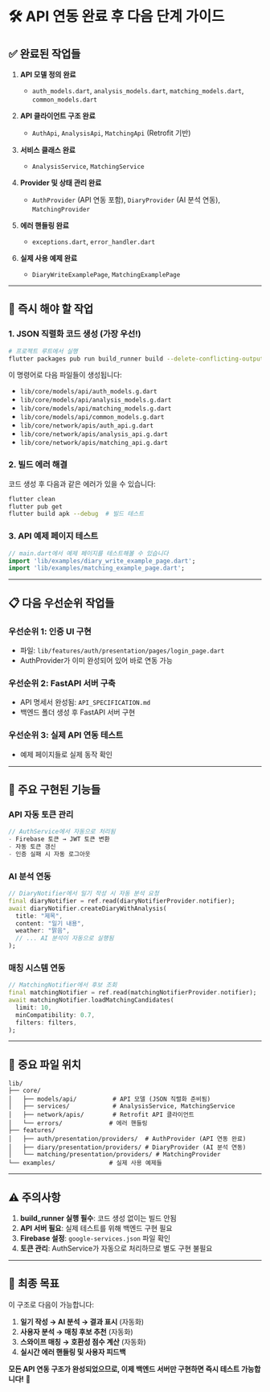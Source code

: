 # 🛠️ API 연동 완료 후 다음 단계 가이드

## ✅ 완료된 작업들

1. **API 모델 정의 완료** 
   - `auth_models.dart`, `analysis_models.dart`, `matching_models.dart`, `common_models.dart`

2. **API 클라이언트 구조 완료**
   - `AuthApi`, `AnalysisApi`, `MatchingApi` (Retrofit 기반)

3. **서비스 클래스 완료**
   - `AnalysisService`, `MatchingService`

4. **Provider 및 상태 관리 완료**
   - `AuthProvider` (API 연동 포함), `DiaryProvider` (AI 분석 연동), `MatchingProvider`

5. **에러 핸들링 완료**
   - `exceptions.dart`, `error_handler.dart`

6. **실제 사용 예제 완료**
   - `DiaryWriteExamplePage`, `MatchingExamplePage`

---

## 🚀 즉시 해야 할 작업

### 1. JSON 직렬화 코드 생성 (가장 우선!)

```bash
# 프로젝트 루트에서 실행
flutter packages pub run build_runner build --delete-conflicting-outputs
```

이 명령어로 다음 파일들이 생성됩니다:
- `lib/core/models/api/auth_models.g.dart`
- `lib/core/models/api/analysis_models.g.dart`
- `lib/core/models/api/matching_models.g.dart`
- `lib/core/models/api/common_models.g.dart`
- `lib/core/network/apis/auth_api.g.dart`
- `lib/core/network/apis/analysis_api.g.dart`
- `lib/core/network/apis/matching_api.g.dart`

### 2. 빌드 에러 해결

코드 생성 후 다음과 같은 에러가 있을 수 있습니다:
```bash
flutter clean
flutter pub get
flutter build apk --debug  # 빌드 테스트
```

### 3. API 예제 페이지 테스트

```dart
// main.dart에서 예제 페이지를 테스트해볼 수 있습니다
import 'lib/examples/diary_write_example_page.dart';
import 'lib/examples/matching_example_page.dart';
```

---

## 📋 다음 우선순위 작업들

### 우선순위 1: 인증 UI 구현
- 파일: `lib/features/auth/presentation/pages/login_page.dart`
- AuthProvider가 이미 완성되어 있어 바로 연동 가능

### 우선순위 2: FastAPI 서버 구축
- API 명세서 완성됨: `API_SPECIFICATION.md`
- 백엔드 폴더 생성 후 FastAPI 서버 구현

### 우선순위 3: 실제 API 연동 테스트
- 예제 페이지들로 실제 동작 확인

---

## 🔧 주요 구현된 기능들

### API 자동 토큰 관리
```dart
// AuthService에서 자동으로 처리됨
- Firebase 토큰 → JWT 토큰 변환
- 자동 토큰 갱신
- 인증 실패 시 자동 로그아웃
```

### AI 분석 연동
```dart
// DiaryNotifier에서 일기 작성 시 자동 분석 요청
final diaryNotifier = ref.read(diaryNotifierProvider.notifier);
await diaryNotifier.createDiaryWithAnalysis(
  title: "제목",
  content: "일기 내용",
  weather: "맑음",
  // ... AI 분석이 자동으로 실행됨
);
```

### 매칭 시스템 연동
```dart
// MatchingNotifier에서 후보 조회
final matchingNotifier = ref.read(matchingNotifierProvider.notifier);
await matchingNotifier.loadMatchingCandidates(
  limit: 10,
  minCompatibility: 0.7,
  filters: filters,
);
```

---

## 📁 중요 파일 위치

```
lib/
├── core/
│   ├── models/api/          # API 모델 (JSON 직렬화 준비됨)
│   ├── services/            # AnalysisService, MatchingService
│   ├── network/apis/        # Retrofit API 클라이언트
│   └── errors/             # 에러 핸들링
├── features/
│   ├── auth/presentation/providers/  # AuthProvider (API 연동 완료)
│   ├── diary/presentation/providers/ # DiaryProvider (AI 분석 연동)
│   └── matching/presentation/providers/ # MatchingProvider
└── examples/               # 실제 사용 예제들
```

---

## ⚠️ 주의사항

1. **build_runner 실행 필수**: 코드 생성 없이는 빌드 안됨
2. **API 서버 필요**: 실제 테스트를 위해 백엔드 구현 필요
3. **Firebase 설정**: `google-services.json` 파일 확인
4. **토큰 관리**: AuthService가 자동으로 처리하므로 별도 구현 불필요

---

## 🎯 최종 목표

이 구조로 다음이 가능합니다:

1. **일기 작성 → AI 분석 → 결과 표시** (자동화)
2. **사용자 분석 → 매칭 후보 추천** (자동화)  
3. **스와이프 매칭 → 호환성 점수 계산** (자동화)
4. **실시간 에러 핸들링 및 사용자 피드백**

**모든 API 연동 구조가 완성되었으므로, 이제 백엔드 서버만 구현하면 즉시 테스트 가능합니다!** 🚀
